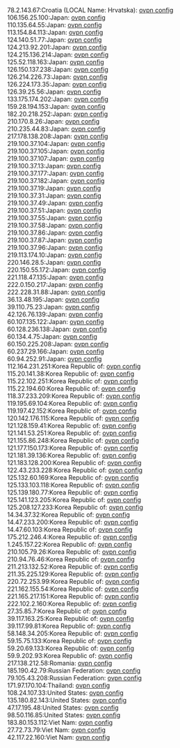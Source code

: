 78.2.143.67:Croatia (LOCAL Name: Hrvatska): [ovpn config](vpn/78_2_143_67.ovpn)  
106.156.25.100:Japan: [ovpn config](vpn/106_156_25_100.ovpn)  
110.135.64.55:Japan: [ovpn config](vpn/110_135_64_55.ovpn)  
113.154.84.113:Japan: [ovpn config](vpn/113_154_84_113.ovpn)  
124.140.51.77:Japan: [ovpn config](vpn/124_140_51_77.ovpn)  
124.213.92.201:Japan: [ovpn config](vpn/124_213_92_201.ovpn)  
124.215.136.214:Japan: [ovpn config](vpn/124_215_136_214.ovpn)  
125.52.118.163:Japan: [ovpn config](vpn/125_52_118_163.ovpn)  
126.150.137.238:Japan: [ovpn config](vpn/126_150_137_238.ovpn)  
126.214.226.73:Japan: [ovpn config](vpn/126_214_226_73.ovpn)  
126.224.173.35:Japan: [ovpn config](vpn/126_224_173_35.ovpn)  
126.39.25.56:Japan: [ovpn config](vpn/126_39_25_56.ovpn)  
133.175.174.202:Japan: [ovpn config](vpn/133_175_174_202.ovpn)  
159.28.194.153:Japan: [ovpn config](vpn/159_28_194_153.ovpn)  
182.20.218.252:Japan: [ovpn config](vpn/182_20_218_252.ovpn)  
210.170.8.26:Japan: [ovpn config](vpn/210_170_8_26.ovpn)  
210.235.44.83:Japan: [ovpn config](vpn/210_235_44_83.ovpn)  
217.178.138.208:Japan: [ovpn config](vpn/217_178_138_208.ovpn)  
219.100.37.104:Japan: [ovpn config](vpn/219_100_37_104.ovpn)  
219.100.37.105:Japan: [ovpn config](vpn/219_100_37_105.ovpn)  
219.100.37.107:Japan: [ovpn config](vpn/219_100_37_107.ovpn)  
219.100.37.13:Japan: [ovpn config](vpn/219_100_37_13.ovpn)  
219.100.37.177:Japan: [ovpn config](vpn/219_100_37_177.ovpn)  
219.100.37.182:Japan: [ovpn config](vpn/219_100_37_182.ovpn)  
219.100.37.19:Japan: [ovpn config](vpn/219_100_37_19.ovpn)  
219.100.37.31:Japan: [ovpn config](vpn/219_100_37_31.ovpn)  
219.100.37.49:Japan: [ovpn config](vpn/219_100_37_49.ovpn)  
219.100.37.51:Japan: [ovpn config](vpn/219_100_37_51.ovpn)  
219.100.37.55:Japan: [ovpn config](vpn/219_100_37_55.ovpn)  
219.100.37.58:Japan: [ovpn config](vpn/219_100_37_58.ovpn)  
219.100.37.86:Japan: [ovpn config](vpn/219_100_37_86.ovpn)  
219.100.37.87:Japan: [ovpn config](vpn/219_100_37_87.ovpn)  
219.100.37.96:Japan: [ovpn config](vpn/219_100_37_96.ovpn)  
219.113.174.10:Japan: [ovpn config](vpn/219_113_174_10.ovpn)  
220.146.28.5:Japan: [ovpn config](vpn/220_146_28_5.ovpn)  
220.150.55.172:Japan: [ovpn config](vpn/220_150_55_172.ovpn)  
221.118.47.135:Japan: [ovpn config](vpn/221_118_47_135.ovpn)  
222.0.150.217:Japan: [ovpn config](vpn/222_0_150_217.ovpn)  
222.228.31.88:Japan: [ovpn config](vpn/222_228_31_88.ovpn)  
36.13.48.195:Japan: [ovpn config](vpn/36_13_48_195.ovpn)  
39.110.75.23:Japan: [ovpn config](vpn/39_110_75_23.ovpn)  
42.126.76.139:Japan: [ovpn config](vpn/42_126_76_139.ovpn)  
60.107.135.122:Japan: [ovpn config](vpn/60_107_135_122.ovpn)  
60.128.236.138:Japan: [ovpn config](vpn/60_128_236_138.ovpn)  
60.134.4.75:Japan: [ovpn config](vpn/60_134_4_75.ovpn)  
60.150.225.208:Japan: [ovpn config](vpn/60_150_225_208.ovpn)  
60.237.29.166:Japan: [ovpn config](vpn/60_237_29_166.ovpn)  
60.94.252.91:Japan: [ovpn config](vpn/60_94_252_91.ovpn)  
112.164.231.251:Korea Republic of: [ovpn config](vpn/112_164_231_251.ovpn)  
115.20.141.38:Korea Republic of: [ovpn config](vpn/115_20_141_38.ovpn)  
115.22.102.251:Korea Republic of: [ovpn config](vpn/115_22_102_251.ovpn)  
115.22.194.60:Korea Republic of: [ovpn config](vpn/115_22_194_60.ovpn)  
118.37.233.209:Korea Republic of: [ovpn config](vpn/118_37_233_209.ovpn)  
119.195.69.104:Korea Republic of: [ovpn config](vpn/119_195_69_104.ovpn)  
119.197.42.152:Korea Republic of: [ovpn config](vpn/119_197_42_152.ovpn)  
120.142.176.115:Korea Republic of: [ovpn config](vpn/120_142_176_115.ovpn)  
121.128.159.41:Korea Republic of: [ovpn config](vpn/121_128_159_41.ovpn)  
121.141.53.251:Korea Republic of: [ovpn config](vpn/121_141_53_251.ovpn)  
121.155.86.248:Korea Republic of: [ovpn config](vpn/121_155_86_248.ovpn)  
121.177.150.173:Korea Republic of: [ovpn config](vpn/121_177_150_173.ovpn)  
121.181.39.136:Korea Republic of: [ovpn config](vpn/121_181_39_136.ovpn)  
121.183.128.200:Korea Republic of: [ovpn config](vpn/121_183_128_200.ovpn)  
122.43.233.228:Korea Republic of: [ovpn config](vpn/122_43_233_228.ovpn)  
125.132.60.169:Korea Republic of: [ovpn config](vpn/125_132_60_169.ovpn)  
125.133.103.118:Korea Republic of: [ovpn config](vpn/125_133_103_118.ovpn)  
125.139.180.77:Korea Republic of: [ovpn config](vpn/125_139_180_77.ovpn)  
125.141.123.205:Korea Republic of: [ovpn config](vpn/125_141_123_205.ovpn)  
125.208.127.233:Korea Republic of: [ovpn config](vpn/125_208_127_233.ovpn)  
14.34.37.32:Korea Republic of: [ovpn config](vpn/14_34_37_32.ovpn)  
14.47.233.200:Korea Republic of: [ovpn config](vpn/14_47_233_200.ovpn)  
14.47.60.103:Korea Republic of: [ovpn config](vpn/14_47_60_103.ovpn)  
175.212.246.4:Korea Republic of: [ovpn config](vpn/175_212_246_4.ovpn)  
1.245.157.22:Korea Republic of: [ovpn config](vpn/1_245_157_22.ovpn)  
210.105.79.26:Korea Republic of: [ovpn config](vpn/210_105_79_26.ovpn)  
210.94.76.46:Korea Republic of: [ovpn config](vpn/210_94_76_46.ovpn)  
211.213.132.52:Korea Republic of: [ovpn config](vpn/211_213_132_52.ovpn)  
211.35.225.129:Korea Republic of: [ovpn config](vpn/211_35_225_129.ovpn)  
220.72.253.99:Korea Republic of: [ovpn config](vpn/220_72_253_99.ovpn)  
221.162.155.54:Korea Republic of: [ovpn config](vpn/221_162_155_54.ovpn)  
221.165.217.151:Korea Republic of: [ovpn config](vpn/221_165_217_151.ovpn)  
222.102.2.160:Korea Republic of: [ovpn config](vpn/222_102_2_160.ovpn)  
27.35.85.7:Korea Republic of: [ovpn config](vpn/27_35_85_7.ovpn)  
39.117.163.25:Korea Republic of: [ovpn config](vpn/39_117_163_25.ovpn)  
39.117.99.81:Korea Republic of: [ovpn config](vpn/39_117_99_81.ovpn)  
58.148.34.205:Korea Republic of: [ovpn config](vpn/58_148_34_205.ovpn)  
59.15.75.133:Korea Republic of: [ovpn config](vpn/59_15_75_133.ovpn)  
59.20.69.133:Korea Republic of: [ovpn config](vpn/59_20_69_133.ovpn)  
59.9.202.93:Korea Republic of: [ovpn config](vpn/59_9_202_93.ovpn)  
217.138.212.58:Romania: [ovpn config](vpn/217_138_212_58.ovpn)  
185.190.42.79:Russian Federation: [ovpn config](vpn/185_190_42_79.ovpn)  
79.105.43.208:Russian Federation: [ovpn config](vpn/79_105_43_208.ovpn)  
171.97.170.104:Thailand: [ovpn config](vpn/171_97_170_104.ovpn)  
108.24.107.33:United States: [ovpn config](vpn/108_24_107_33.ovpn)  
135.180.82.143:United States: [ovpn config](vpn/135_180_82_143.ovpn)  
47.17.195.48:United States: [ovpn config](vpn/47_17_195_48.ovpn)  
98.50.116.85:United States: [ovpn config](vpn/98_50_116_85.ovpn)  
183.80.153.112:Viet Nam: [ovpn config](vpn/183_80_153_112.ovpn)  
27.72.73.79:Viet Nam: [ovpn config](vpn/27_72_73_79.ovpn)  
42.117.22.160:Viet Nam: [ovpn config](vpn/42_117_22_160.ovpn)  
